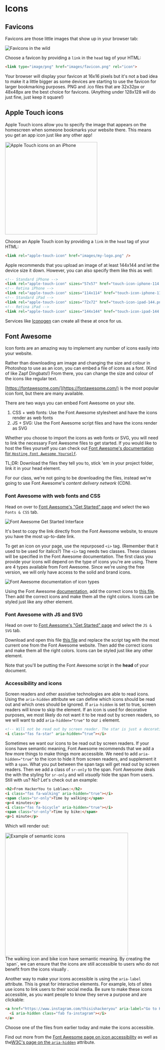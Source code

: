<!-- Student takeaway -->
<!-- By the end of this lesson, the student should know:
- What a favicon is
- The optimal dimensions for favicons and Apple Touch icons
- How to use Font Awesome
-->
# Icons
## Favicons

Favicons are those little images that show up in your browser tab:

![Favicons in the wild](https://hychalknotes.s3.amazonaws.com/favicons-in-the-wild.png)

Choose a favicon by providing a `link` in the `head` tag of your HTML:

```html
<link type="image/png" href="images/favicon.png" rel="icon">
```

Your browser will display your favicon at 16x16 pixels but it's not a bad idea to make it a little bigger as some devices are starting to use the favicon for larger bookmarking purposes. PNG and .ico files that are 32x32px or 48x48px are the best choice for favicons. (Anything under 128x128 will do just fine, just keep it square!)

## Apple Touch icons
Apple Touch icons allow you to specify the image that appears on the homescreen when someone bookmarks your website there. This means you get an app icon just like any other app!
<!-- ![Apple Touch icons on an iPhone](https://hychalknotes.s3.amazonaws.com/apple-touch-icon.png) -->

<img src="https://hychalknotes.s3.amazonaws.com/apple-touch-icon.png" alt="Apple Touch icons on an iPhone" width="300px">  

Choose an Apple Touch icon by providing a `link` in the `head` tag of your HTML:
```html
<link rel="apple-touch-icon" href="images/my-logo.png" />
```
Apple recommends that you upload an image of at least 144x144 and let the device size it down. However, you can also specify them like this as well:

```html
<!-- Standard iPhone -->
<link rel="apple-touch-icon" sizes="57x57" href="touch-icon-iphone-114.png" />
<!-- Retina iPhone -->
<link rel="apple-touch-icon" sizes="114x114" href="touch-icon-iphone-114.png" />
<!-- Standard iPad -->
<link rel="apple-touch-icon" sizes="72x72" href="touch-icon-ipad-144.png" />
<!-- Retina iPad -->
<link rel="apple-touch-icon" sizes="144x144" href="touch-icon-ipad-144.png" />
```
Services like [Iconogen](http://iconogen.com/) can create all these at once for us.

## Font Awesome

<!-- we are still using font awesome 4 to render the examples of the icons, however, the code snippets that we show students will references font awesome 5 -->
<link rel="stylesheet" href="https://maxcdn.bootstrapcdn.com/font-awesome/4.7.0/css/font-awesome.min.css">

Icon fonts are an amazing way to implement any number of icons easily into your website. 

Rather than downloading am image and changing the size and colour in Photoshop to use as an icon, you can embed a file of icons as a font. (Kind of like Zapf Dingbats!) From there, you can change the size and colour of the icons like regular text.

[https://fontawesome.com/](https://fontawesome.com/) is the most popular icon font, but there are many available. 

There are two ways you can embed Font Awesome on your site. 
 1. CSS + web fonts: Use the Font Awesome stylesheet and have the icons render as web fonts
 2. JS + SVG: Use the Font Awesome script files and have the icons render as SVG

Whether you choose to import the icons as web fonts or SVG, you will need to link the necessary Font Awesome files to get started. If you would like to host the files yourself you can check out [Font Awesome's documentation for `Hosting Font Awesome Yourself`](https://fontawesome.com/how-to-use/on-the-web/setup/hosting-font-awesome-yourself).

TL;DR: Download the files they tell you to, stick 'em in your project folder, link it in your head element.

For our class, we're not going to be downloading the files, instead we're going to use Font Awesome's _content delivery network_ (CDN). 

### Font Awesome with web fonts and CSS
Head on over to [Font Awesome's "Get Started" page](https://fontawesome.com/get-started) and select the `Web Fonts & CSS` tab.

![Font Awesome Get Started Interface](https://hychalknotes.s3.amazonaws.com/font-awesome.png)

It's best to copy the link directly from the Font Awesome website, to ensure you have the most up-to-date link. 

To get an icon on your page, use the repurposed `<i>` tag. (Remember that it used to be used for italics?) The `<i>` tag needs two classes. These classes will be specified in the Font Awesome documentation. The first class you provide your icons will depend on the type of icons you're are using. There are 4 types available from Font Awesome. Since we're using the free version, we will only have access to the solid and brand icons.

![Font Awesome documentation of icon types](https://hychalknotes.s3.amazonaws.com/font-awesome-doc.png)

Using the Font Awesome [documentation](https://fontawesome.com/icons), add the correct icons to [this file](https://hychalknotes.s3.amazonaws.com/font-awesome-with-css.html). Then add the correct icons and make them all the right colors. Icons can be styled just like any other element.

### Font Awesome with JS and SVG
Head on over to [Font Awesome's "Get Started" page](https://fontawesome.com/get-started) and select the `JS & SVG` tab.

Download and open this file [this file](https://hychalknotes.s3.amazonaws.com/font-awesome-with-js-and-svg.html) and replace the script tag with the most current one from the Font Awesome website. Then add the correct icons and make them all the right colors. Icons can be styled just like any other element.

Note that you'll be putting the Font Awesome script in the **head** of your document.

### Accessibility and icons
Screen readers and other assistive technologies are able to read icons. Using the `aria-hidden` attribute we can define which icons should be read out and which ones should be ignored. If `aria-hidden` is set to true, screen readers will know to skip the element. If an icon is used for decorative purposes, we most likely do not want it to be read out by screen readers, so we will want to add `aria-hidden="true"` to our `i` element.

```html
<!-- Will not be read out by screen reader. The star is just a decorative element -->
<i class="fas fa-star" aria-hidden=“true”></i>
```

Sometimes we want our icons to be read out by screen readers. If your icons have semantic meaning, Font Awesome recommends that we add a few more things to make things more accessible. We need to add `aria-hidden="true"` to the icon to hide it from screen readers, and supplement it with a `span`.  What you put between the span tags will get read out by screen readers. Then we add a class of `sr-only` to the span. Font Awesome deals the with the styling for `sr-only` and will *visually* hide the span from users. Still with us? No? Let's check out an example:

```html
<h2>From HackerYou to Loblaws:</h2>
<i class="fas fa-walking" aria-hidden="true"></i>
<span class="sr-only">Time by walking:</span>
<p>4 minutes</p>
<i class="fas fa-bicycle" aria-hidden="true"></i>
<span class="sr-only">Time by bike:</span>
<p>1 minute</p>
```
Which will render out:
<div>
<img src="https://hychalknotes.s3.amazonaws.com/example-font-awesome.png" alt="Example of semantic icons" width="400px">  
</div>
The walking icon and bike icon have semantic meaning. By creating the `span`, we can ensure that the icons are still accessible to users who do not benefit from the icons visually .  

Another way to make your icons accessible is using the `aria-label` attribute. This is great for interactive elements. For example, lots of sites use icons to link users to their social media. Be sure to make these icons accessible, as you want people to know they serve a purpose and are clickable:

```html
<a href="https://www.instagram.com/thisishackeryou" aria-label="Go to HackerYou's Instagram page">
  <i aria-hidden class="fab fa-instagram"></i>
</a>
```
Choose one of the files from earlier today and make the icons accessible.

Find out more from the [Font Awesome page on icon accessibility](http://fontawesome.io/accessibility/) as well as the[W3C's page on the `aria-hidden`](https://www.w3.org/WAI/PF/aria/states_and_properties#aria-hidden) attribute.
